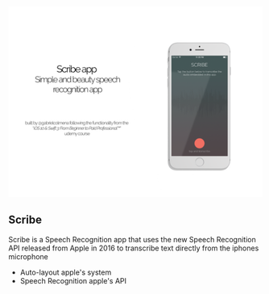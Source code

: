 ![Cover](../../covers/scribe.png)

## Scribe ##

Scribe is a Speech Recognition app that uses the new Speech Recognition API released from Apple in 2016 to transcribe text directly from the iphones microphone

* Auto-layout apple's system
* Speech Recognition apple's API 